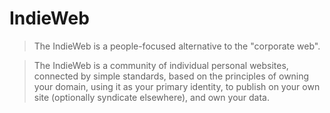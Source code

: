 # IndieWeb

<blockquote>The IndieWeb is a people-focused alternative to the "corporate web".</blockquote>

<blockquote>The IndieWeb is a community of individual personal websites, connected by simple standards, based on the principles of owning your domain, using it as your primary identity, to publish on your own site (optionally syndicate elsewhere), and own your data.</blockquote>
